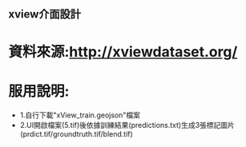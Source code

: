 ## xview介面設計
# 資料來源:http://xviewdataset.org/
# 服用說明:
- 1.自行下載"xView_train.geojson"檔案
- 2.UI開啟檔案(5.tif)後依據訓練結果(predictions.txt)生成3張標記圖片(prdict.tif/groundtruth.tif/blend.tif)

